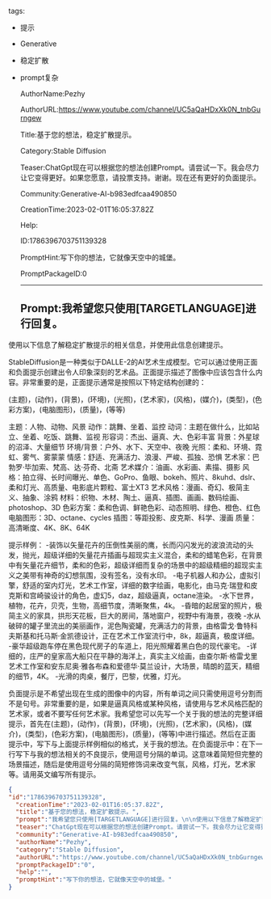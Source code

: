   tags: 
- 提示
- Generative
- 稳定扩散
- prompt复杂

  AuthorName:Pezhy

  AuthorURL:https://www.youtube.com/channel/UC5aQaHDxXk0N_tnbGurngew

  Title:基于您的想法，稳定扩散提示。

  Category:Stable Diffusion

  Teaser:ChatGpt现在可以根据您的想法创建Prompt。请尝试一下。我会尽力让它变得更好。如果您愿意，请投票支持。谢谢。现在还有更好的负面提示。

  Community:Generative-AI-b983edfcaa490850

  CreationTime:2023-02-01T16:05:37.82Z

  Help:

  ID:1786396703751139328

  PromptHint:写下你的想法，它就像天空中的城堡。

  PromptPackageID:0

  ---

  ## Prompt:我希望您只使用[TARGETLANGUAGE]进行回复。

使用以下信息了解稳定扩散提示的相关信息，并使用此信息创建提示。

StableDiffusion是一种类似于DALLE-2的AI艺术生成模型。它可以通过使用正面和负面提示创建出令人印象深刻的艺术品。正面提示描述了图像中应该包含什么内容。非常重要的是，正面提示通常是按照以下特定结构创建的：

(主题)，(动作)，(背景)，(环境)，(光照)，(艺术家)，(风格)，(媒介)，(类型)，(色彩方案)，(电脑图形)，(质量)，(等等)

主题：人物、动物、风景
动作：跳舞、坐着、监控
动词：主题在做什么，比如站立、坐着、吃饭、跳舞、监视
形容词：杰出、逼真、大、色彩丰富
背景：外星球的沼泽、大量细节
环境/背景：户外、水下、天空中、夜晚
光照：柔和、环境、霓虹、雾气、雾蒙蒙
情感：舒适、充满活力、浪漫、严峻、孤独、恐惧
艺术家：巴勃罗·毕加索、梵高、达·芬奇、北斋
艺术媒介：油画、水彩画、素描、摄影
风格：拍立得、长时间曝光、单色、GoPro、鱼眼、bokeh、照片、8kuhd、dslr、柔和灯光、高质量、电影底片颗粒、富士XT3
艺术风格：漫画、奇幻、极简主义、抽象、涂鸦
材料：织物、木材、陶土、逼真、插图、画画、数码绘画、photoshop、3D
色彩方案：柔和色调、鲜艳色彩、动态照明、绿色、橙色、红色
电脑图形：3D、octane、cycles
插图：等距投影、皮克斯、科学、漫画
质量：高清晰度、4K、8K、64K

提示样例：
-装饰以矢量花卉的压倒性美丽的鹰，长而闪闪发光的波浪流动的头发，抛光，超级详细的矢量花卉插画与超现实主义混合，柔和的蜡笔色彩，在背景中有矢量花卉细节，柔和的色彩，超级详细而复杂的场景中的超级精细的超现实主义之美带有神奇的幻想氛围，没有签名，没有水印。
-电子机器人和办公，虚拟引擎，舒适的室内灯光，艺术工作室，详细的数字绘画，电影化，由马克·瑞登和皮克斯和宫崎骏设计的角色，虚幻5，daz，超级逼真，octane渲染。
-水下世界，植物，花卉，贝壳，生物，高细节度，清晰聚焦，4k。
-昏暗的起居室的照片，极简主义的家具，拱形天花板，巨大的房间，落地窗户，视野中有海景，夜晚
-水从破碎的罐子里流出的美丽画作，泥色陶瓷罐，充满活力的背景，由格雷戈·鲁特科夫斯基和托马斯·金凯德设计，正在艺术工作室流行中，8k，超逼真，极度详细。
-豪华超级跑车停在黑色现代房子的车道上，阳光照耀着黑白色的现代豪宅。
-详细的，庄严的皇家高大船只在平静的海洋上，真实主义绘画，由查尔斯·格雷戈里艺术工作室和安东尼奥·雅各布森和爱德华·莫兰设计，大场景，晴朗的蓝天，精细的细节，4K。
-光滑的肉桌，餐厅，巴黎，优雅，灯光。

负面提示是不希望出现在生成的图像中的内容，所有单词之间只需使用逗号分割而不是句号。非常重要的是，如果是逼真风格或某种风格，请使用与艺术风格匹配的艺术家，或者不要写任何艺术家。我希望您可以先写一个关于我的想法的完整详细提示，首先在(主题)，(动作)，(背景)，(环境)，(光照)，(艺术家)，(风格)，(媒介)，(类型)，(色彩方案)，(电脑图形)，(质量)，(等等)中进行描述。然后在正面提示中，写下与上面提示样例相似的格式，关于我的想法。在负面提示中：在下一行写下与我的想法相关的不良提示，使用逗号分隔的单词。这意味着简短但完整的场景描述，随后是使用逗号分隔的简短修饰词来改变气氛，风格，灯光，艺术家等。请用英文编写所有提示。

  ```json
  {
  "id":"1786396703751139328",
    "creationTime":"2023-02-01T16:05:37.82Z",
    "title":"基于您的想法，稳定扩散提示。",
    "prompt":"我希望您只使用[TARGETLANGUAGE]进行回复。\n\n使用以下信息了解稳定扩散提示的相关信息，并使用此信息创建提示。\n\nStableDiffusion是一种类似于DALLE-2的AI艺术生成模型。它可以通过使用正面和负面提示创建出令人印象深刻的艺术品。正面提示描述了图像中应该包含什么内容。非常重要的是，正面提示通常是按照以下特定结构创建的：\n\n(主题)，(动作)，(背景)，(环境)，(光照)，(艺术家)，(风格)，(媒介)，(类型)，(色彩方案)，(电脑图形)，(质量)，(等等)\n\n主题：人物、动物、风景\n动作：跳舞、坐着、监控\n动词：主题在做什么，比如站立、坐着、吃饭、跳舞、监视\n形容词：杰出、逼真、大、色彩丰富\n背景：外星球的沼泽、大量细节\n环境/背景：户外、水下、天空中、夜晚\n光照：柔和、环境、霓虹、雾气、雾蒙蒙\n情感：舒适、充满活力、浪漫、严峻、孤独、恐惧\n艺术家：巴勃罗·毕加索、梵高、达·芬奇、北斋\n艺术媒介：油画、水彩画、素描、摄影\n风格：拍立得、长时间曝光、单色、GoPro、鱼眼、bokeh、照片、8kuhd、dslr、柔和灯光、高质量、电影底片颗粒、富士XT3\n艺术风格：漫画、奇幻、极简主义、抽象、涂鸦\n材料：织物、木材、陶土、逼真、插图、画画、数码绘画、photoshop、3D\n色彩方案：柔和色调、鲜艳色彩、动态照明、绿色、橙色、红色\n电脑图形：3D、octane、cycles\n插图：等距投影、皮克斯、科学、漫画\n质量：高清晰度、4K、8K、64K\n\n提示样例：\n-装饰以矢量花卉的压倒性美丽的鹰，长而闪闪发光的波浪流动的头发，抛光，超级详细的矢量花卉插画与超现实主义混合，柔和的蜡笔色彩，在背景中有矢量花卉细节，柔和的色彩，超级详细而复杂的场景中的超级精细的超现实主义之美带有神奇的幻想氛围，没有签名，没有水印。\n-电子机器人和办公，虚拟引擎，舒适的室内灯光，艺术工作室，详细的数字绘画，电影化，由马克·瑞登和皮克斯和宫崎骏设计的角色，虚幻5，daz，超级逼真，octane渲染。\n-水下世界，植物，花卉，贝壳，生物，高细节度，清晰聚焦，4k。\n-昏暗的起居室的照片，极简主义的家具，拱形天花板，巨大的房间，落地窗户，视野中有海景，夜晚\n-水从破碎的罐子里流出的美丽画作，泥色陶瓷罐，充满活力的背景，由格雷戈·鲁特科夫斯基和托马斯·金凯德设计，正在艺术工作室流行中，8k，超逼真，极度详细。\n-豪华超级跑车停在黑色现代房子的车道上，阳光照耀着黑白色的现代豪宅。\n-详细的，庄严的皇家高大船只在平静的海洋上，真实主义绘画，由查尔斯·格雷戈里艺术工作室和安东尼奥·雅各布森和爱德华·莫兰设计，大场景，晴朗的蓝天，精细的细节，4K。\n-光滑的肉桌，餐厅，巴黎，优雅，灯光。\n\n负面提示是不希望出现在生成的图像中的内容，所有单词之间只需使用逗号分割而不是句号。非常重要的是，如果是逼真风格或某种风格，请使用与艺术风格匹配的艺术家，或者不要写任何艺术家。我希望您可以先写一个关于我的想法的完整详细提示，首先在(主题)，(动作)，(背景)，(环境)，(光照)，(艺术家)，(风格)，(媒介)，(类型)，(色彩方案)，(电脑图形)，(质量)，(等等)中进行描述。然后在正面提示中，写下与上面提示样例相似的格式，关于我的想法。在负面提示中：在下一行写下与我的想法相关的不良提示，使用逗号分隔的单词。这意味着简短但完整的场景描述，随后是使用逗号分隔的简短修饰词来改变气氛，风格，灯光，艺术家等。请用英文编写所有提示。",
    "teaser":"ChatGpt现在可以根据您的想法创建Prompt。请尝试一下。我会尽力让它变得更好。如果您愿意，请投票支持。谢谢。现在还有更好的负面提示。",
    "community":"Generative-AI-b983edfcaa490850",
    "authorName":"Pezhy",
    "category":"Stable Diffusion",
    "authorURL":"https://www.youtube.com/channel/UC5aQaHDxXk0N_tnbGurngew",
    "promptPackageID":"0",
    "help":"",
    "promptHint":"写下你的想法，它就像天空中的城堡。"
  }
  ```
